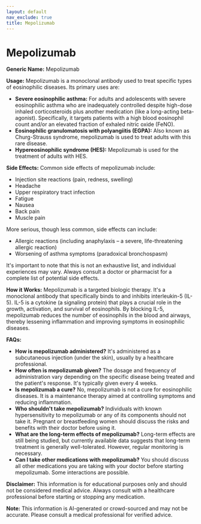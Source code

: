 ```yaml
---
layout: default
nav_exclude: true
title: Mepolizumab
---
```


# Mepolizumab

**Generic Name:** Mepolizumab

**Usage:**  Mepolizumab is a monoclonal antibody used to treat specific types of eosinophilic diseases.  Its primary uses are:

* **Severe eosinophilic asthma:**  For adults and adolescents with severe eosinophilic asthma who are inadequately controlled despite high-dose inhaled corticosteroids plus another medication (like a long-acting beta-agonist).  Specifically, it targets patients with a high blood eosinophil count and/or an elevated fraction of exhaled nitric oxide (FeNO).
* **Eosinophilic granulomatosis with polyangiitis (EGPA):** Also known as Churg-Strauss syndrome, mepolizumab is used to treat adults with this rare disease.
* **Hypereosinophilic syndrome (HES):**  Mepolizumab is used for the treatment of adults with HES.


**Side Effects:** Common side effects of mepolizumab include:

* Injection site reactions (pain, redness, swelling)
* Headache
* Upper respiratory tract infection
* Fatigue
* Nausea
* Back pain
* Muscle pain


More serious, though less common, side effects can include:

* Allergic reactions (including anaphylaxis – a severe, life-threatening allergic reaction)
* Worsening of asthma symptoms (paradoxical bronchospasm)


It's important to note that this is not an exhaustive list, and individual experiences may vary.  Always consult a doctor or pharmacist for a complete list of potential side effects.


**How it Works:** Mepolizumab is a targeted biologic therapy. It's a monoclonal antibody that specifically binds to and inhibits interleukin-5 (IL-5).  IL-5 is a cytokine (a signaling protein) that plays a crucial role in the growth, activation, and survival of eosinophils.  By blocking IL-5, mepolizumab reduces the number of eosinophils in the blood and airways, thereby lessening inflammation and improving symptoms in eosinophilic diseases.


**FAQs:**

* **How is mepolizumab administered?** It's administered as a subcutaneous injection (under the skin), usually by a healthcare professional.
* **How often is mepolizumab given?**  The dosage and frequency of administration vary depending on the specific disease being treated and the patient's response.  It's typically given every 4 weeks.
* **Is mepolizumab a cure?** No, mepolizumab is not a cure for eosinophilic diseases. It is a maintenance therapy aimed at controlling symptoms and reducing inflammation.
* **Who shouldn't take mepolizumab?** Individuals with known hypersensitivity to mepolizumab or any of its components should not take it.  Pregnant or breastfeeding women should discuss the risks and benefits with their doctor before using it.
* **What are the long-term effects of mepolizumab?** Long-term effects are still being studied, but currently available data suggests that long-term treatment is generally well-tolerated.  However, regular monitoring is necessary.
* **Can I take other medications with mepolizumab?**  You should discuss all other medications you are taking with your doctor before starting mepolizumab. Some interactions are possible.


**Disclaimer:** This information is for educational purposes only and should not be considered medical advice.  Always consult with a healthcare professional before starting or stopping any medication.


**Note:** This information is AI-generated or crowd-sourced and may not be accurate. Please consult a medical professional for verified advice.
